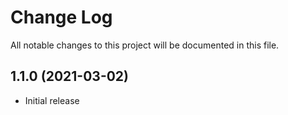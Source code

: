 # Change Log

All notable changes to this project will be documented in this file.


## 1.1.0 (2021-03-02)

- Initial release